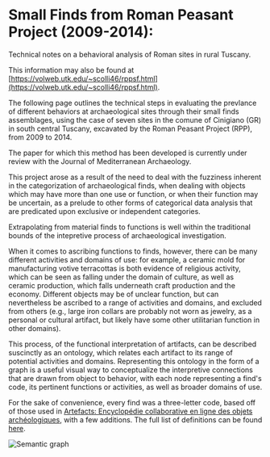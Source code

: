 # Small Finds from Roman Peasant Project (2009-2014):

Technical notes on a behavioral analysis of Roman sites in rural Tuscany.

This information may also be found at [https://volweb.utk.edu/~scolli46/rppsf.html](https://volweb.utk.edu/~scolli46/rppsf.html).

The following page outlines the technical steps in evaluating the prevlance of different behaviors at archaeological sites through their small finds assemblages, using the case of seven sites in the comune of Cinigiano (GR) in south central Tuscany, excavated by the Roman Peasant Project (RPP), from 2009 to 2014.

The paper for which this method has been developed is currently under review with the Journal of Mediterranean Archaeology.

This project arose as a result of the need to deal with the fuzziness inherent in the categorization of archaeological finds, when dealing with objects which may have more than one use or function, or when their function may be uncertain, as a prelude to other forms of categorical data analysis that are predicated upon exclusive or independent categories.

Extrapolating from material finds to functions is well within the traditional bounds of the intepretive process of archaeological investigation.

When it comes to ascribing functions to finds, however, there can be many different activities and domains of use: for example, a ceramic mold for manufacturing votive terracottas is both evidence of religious activity, which can be seen as falling under the domain of culture, as well as ceramic production, which falls underneath craft production and the economy. Different objects may be of unclear function, but can nevertheless be ascribed to a range of activities and domains, and excluded from others (e.g., large iron collars are probably not worn as jewelry, as a personal or cultural artifact, but likely have some other utilitarian function in other domains).

This process, of the functional interpretation of artifacts, can be described suscinctly as an ontology, which relates each artifact to its range of potential activities and domains. Representing this ontology in the form of a graph is a useful visual way to conceptualize the interpretive connections that are drawn from object to behavior, with each node representing a find's code, its pertinent functions or activities, as well as broader domains of use.

For the sake of convenience, every find was a three-letter code, based off of those used in [Artefacts: Encyclopédie collaborative en ligne des objets archéologiques](http://artefacts.mom.fr/en/codes.php), with a few additions. The full list of definitions can be found [here](https://github.com/scollinselliott/rppsf/blob/master/data/rppsfcodes.csv).

![Semantic graph](http://volweb.utk.edu/~scolli46/assets/images/fig04-952x620.png)
